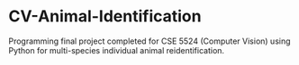 # CV-Animal-Identification
Programming final project completed for CSE 5524 (Computer Vision) using Python for multi-species individual animal reidentification. 
